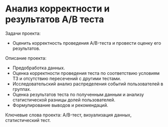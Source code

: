 # Анализ корректности и результатов А/В теста

Задачи проекта:
- Оценить корректность проведения A/B-теста и провести оценку его результатов.

Описание проекта:
- Предобработка данных.
- Оценка корректности проведения теста по соответствию условиям ТЗ и отсутствию пересечений с другими тестами.
- Исследовательский анализ распределения событий пользователей в группах.
- Оценка результатов теста по полученным данным и анализу статистической разницы долей пользователей.
- Формулирование выводов и рекомендаций.

Ключевые слова проекта: A/B-тест, визуализация данных, статистический тест.
